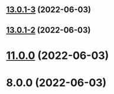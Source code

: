 ## [13.0.1-3](https://github.com/wuchuhengtools/typewriter-js/compare/v13.0.1-2...v13.0.1-3) (2022-06-03)



## [13.0.1-2](https://github.com/wuchuhengtools/typewriter-js/compare/v11.0.0...v13.0.1-2) (2022-06-03)



# [11.0.0](https://github.com/wuchuhengtools/typewriter-js/compare/v8.0.0...v11.0.0) (2022-06-03)



# 8.0.0 (2022-06-03)




